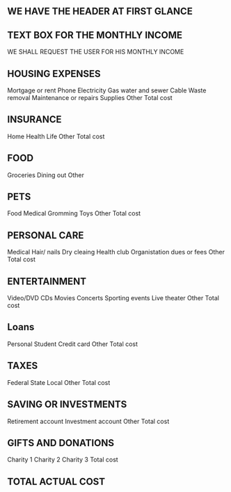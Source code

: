 ## WE HAVE THE HEADER AT FIRST GLANCE

## TEXT BOX FOR THE MONTHLY INCOME
WE SHALL REQUEST THE USER FOR HIS MONTHLY INCOME

## HOUSING EXPENSES
Mortgage or rent
Phone
Electricity
Gas
water and sewer
Cable
Waste removal
Maintenance or repairs
Supplies
Other
Total cost

## INSURANCE
Home
Health
Life
Other
Total cost

## FOOD
Groceries
Dining out
Other

## PETS
Food
Medical
Gromming
Toys
Other
Total cost

## PERSONAL CARE
Medical
Hair/ nails
Dry cleaing
Health club
Organistation dues or fees
Other
Total cost

## ENTERTAINMENT
Video/DVD
CDs
Movies
Concerts
Sporting events
Live theater
Other
Total cost

## Loans
Personal 
Student
Credit card
Other
Total cost

## TAXES
Federal 
State
Local
Other
Total cost

## SAVING OR INVESTMENTS
Retirement account
Investment account
Other
Total cost

## GIFTS AND DONATIONS
Charity 1
Charity 2
Charity 3
Total cost

## TOTAL ACTUAL COST
